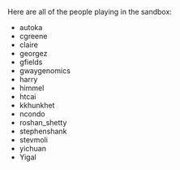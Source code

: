 Here are all of the people playing in the sandbox:

* autoka
* cgreene
* claire
* georgez
* gfields
* gwaygenomics
* harry
* himmel
* htcai
* kkhunkhet
* ncondo
* roshan_shetty
* stephenshank
* stevmoli
* yichuan
* Yigal
